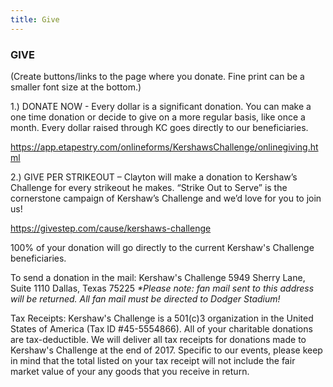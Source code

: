 ```yaml
---
title: Give
---
```


### GIVE

(Create buttons/links to the page where you donate.  Fine print can be a smaller font size at the bottom.)

1.) DONATE NOW - Every dollar is a significant donation.  You can make a one time donation or decide to give on a more regular basis, like once a month.  Every dollar raised through KC goes directly to our beneficiaries. 

https://app.etapestry.com/onlineforms/KershawsChallenge/onlinegiving.html

2.) GIVE PER STRIKEOUT – Clayton will make a donation to Kershaw’s Challenge for every strikeout he makes.  “Strike Out to Serve” is the cornerstone campaign of Kershaw’s Challenge and we’d love for you to join us!  

https://givestep.com/cause/kershaws-challenge

100% of your donation will go directly to the current Kershaw's Challenge beneficiaries.

To send a donation in the mail:
Kershaw's Challenge
5949 Sherry Lane, Suite 1110
Dallas, Texas 75225
_\*Please note: fan mail sent to this address will be returned. All fan mail must be directed to Dodger Stadium!_

Tax Receipts:
Kershaw's Challenge is a 501(c)3 organization in the United States of America (Tax ID #45-5554866). All of your charitable donations are tax-deductible. We will deliver all tax receipts for donations made to Kershaw's Challenge at the end of 2017. Specific to our events, please keep in mind that the total listed on your tax receipt will not include the fair market value of your any goods that you receive in return.